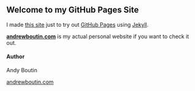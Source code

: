 ## Welcome to my GitHub Pages Site

I made [this site](https://andrew-boutin.github.io/) just to try out [GitHub Pages](https://pages.github.com/) using [Jekyll](https://jekyllrb.com/).

**[andrewboutin.com](http://www.andrewboutin.com)** is my actual personal website if you want to check it out.

#### Author

Andy Boutin

[andrewboutin.com](http://www.andrewboutin.com)
